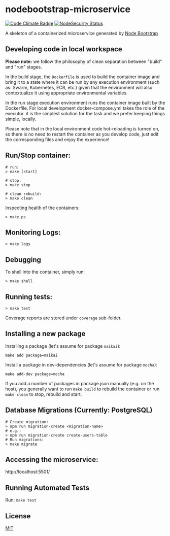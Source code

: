 # nodebootstrap-microservice

[![Code Climate Badge][codeclimate-img]][codeclimate-url]
[![NodeSecurity Status][nsp-img]][nsp-url]


A skeleton of a containerized microservice generated by [Node Bootstrap](http://nodebootstrap.io)

## Developing code in local workspace

**Please note:** we follow the philosophy of clean separation between "build"
and "run" stages. 

In the build stage, the `Dockerfile` is used to build the container image and
bring it to a state where it can be run by any execution environment (such as:
Swarm, Kubernetes, ECR, etc.) given that the environment will also contextualize 
it using appropriate environmental variables.

In the run stage execution environment runs the container image built by the
Dockerfile. For local development docker-compose.yml takes the role of the
executor. it is the simplest solution for the task and we prefer keeping things
simple, locally. 

Please note that in the local environment code hot-reloading is turned on, so
there is no need to restart the container as you develop code, just edit the
corresponding files and enjoy the experience!

## Run/Stop container:

```
# run:
> make [start]

# stop:
> make stop

# clean rebuild:
> make clean
```

Inspecting health of the containers:

```
> make ps
```

## Monitoring Logs:

```
> make logs
```

## Debugging

To shell into the container, simply run:

```
> make shell
```


## Running tests:

```
> make test
```
Coverage reports are stored under `coverage` sub-folder.

## Installing a new package

Installing a package (let's assume for package `maikai`):

```
make add package=maikai
```

Install a package in dev-dependencies (let's assume for package `mocha`):

```
make add-dev package=mocha
```

If you add a number of packages in package.json manually (e.g. on the host), 
you generally want to run `make build` to rebuild the container or run
`make clean` to stop, rebuild and start.

## Database Migrations (Currently: PostgreSQL)

```
# Create migration:
> npm run migration-create <migration-name>
# e.g.: 
> npm run migration-create create-users-table
# Run migrations:
> make migrate
```

## Accessing the microservice:

http://localhost:5501/

## Running Automated Tests

Run: `make test`

## License

[MIT](LICENSE)

[codeclimate-img]: https://codeclimate.com/github/inadarei/nodebootstrap-microservice/badges/gpa.svg
[codeclimate-url]: https://codeclimate.com/github/inadarei/nodebootstrap-microservice
[nsp-img]: https://nodesecurity.io/orgs/inadarei-public/projects/d639c395-08dd-4297-aeb5-87fcfa08cd3c/badge
[nsp-url]: https://nodesecurity.io/orgs/inadarei-public/projects/d639c395-08dd-4297-aeb5-87fcfa08cd3c
